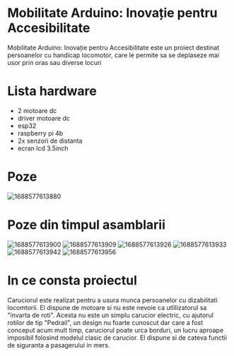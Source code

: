 # Mobilitate Arduino: Inovație pentru Accesibilitate
Mobilitate Arduino: Inovație pentru Accesibilitate este un proiect destinat persoanelor cu handicap locomotor, care le permite sa se deplaseze mai usor prin oras sau diverse locuri

# Lista hardware

- 2 motoare dc
- driver motoare dc
- esp32
- raspberry pi 4b
- 2x senzori de distanta
- ecran lcd 3.5inch

# Poze 

![1688577613880](https://github.com/nominal2/A.P.H/assets/83899932/6a1169d0-710d-47d5-b448-42dbeb945eec)

# Poze din timpul asamblarii


![1688577613900](https://github.com/nominal2/A.P.H/assets/83899932/3dd0fb7a-4ea8-413e-b793-a2924954e36d)
![1688577613909](https://github.com/nominal2/A.P.H/assets/83899932/a8b5d93a-9f03-4da5-ad95-f1ac16c18985)
![1688577613926](https://github.com/nominal2/A.P.H/assets/83899932/b7e1a0e7-24b1-428e-9785-96a203a05877)
![1688577613933](https://github.com/nominal2/A.P.H/assets/83899932/18238d6d-cdff-41c1-b898-8210d9341ca8)
![1688577613942](https://github.com/nominal2/A.P.H/assets/83899932/8defcae8-aa62-4e7d-81ef-05773548b6d8)
![1688577613956](https://github.com/nominal2/A.P.H/assets/83899932/66cfcb04-7717-4d89-bc66-453bede9d3ef)


# In ce consta proiectul

Caruciorul este realizat pentru a usura munca persoanelor cu dizabilitati locomtorii. El dispune de motoare si nu este nevoie ca utlilizatorul sa "invarta de roti". Acesta nu este un simplu carucior electric, cu ajutorul rotilor de tip "Pedrail", un design nu foarte cunoscut dar care a fost conceput acum mult timp, caruciorul poate urca borduri, un lucru aproape imposibil folosind modelul clasic de carucior.
El dispune si de cateva functii de siguranta a pasagerului in mers.
